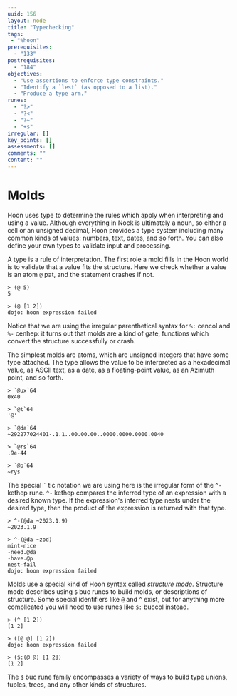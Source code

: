 ```yaml
---
uuid: 156
layout: node
title: "Typechecking"
tags:
 - "%hoon"
prerequisites:
  - "133"
postrequisites:
  - "184"
objectives:
  - "Use assertions to enforce type constraints."
  - "Identify a `lest` (as opposed to a list)."
  - "Produce a type arm."
runes:
  - "?>"
  - "?<"
  - "?~"
  - "+$"
irregular: []
key_points: []
assessments: []
comments: ""
content: ""
---
```


#   Molds

Hoon uses type to determine the rules which apply when interpreting and using a value.  Although everything in Nock is ultimately a noun, so either a cell or an unsigned decimal, Hoon provides a type system including many common kinds of values:  numbers, text, dates, and so forth.  You can also define your own types to validate input and processing.

A type is a rule of interpretation.  The first role a mold fills in the Hoon world is to validate that a value fits the structure.  Here we check whether a value is an atom `@` pat, and the statement crashes if not.

```hoon
> (@ 5)
5

> (@ [1 2])
dojo: hoon expression failed
```

Notice that we are using the irregular parenthetical syntax for `%:` cencol and `%-` cenhep:  it turns out that molds are a kind of gate, functions which convert the structure successfully or crash.

The simplest molds are atoms, which are unsigned integers that have some type attached.  The type allows the value to be interpreted as a hexadecimal value, as ASCII text, as a date, as a floating-point value, as an Azimuth point, and so forth.

```hoon
> `@ux`64
0x40

> `@t`64
'@'

> `@da`64
~292277024401-.1.1..00.00.00..0000.0000.0000.0040

> `@rs`64
.9e-44

> `@p`64
~rys
```

The special `` ` `` tic notation we are using here is the irregular form of the `^-` kethep rune.  `^-` kethep compares the inferred type of an expression with a desired known type.  If the expression's inferred type nests under the desired type, then the product of the expression is returned with that type.

```hoon
> ^-(@da ~2023.1.9)
~2023.1.9

> ^-(@da ~zod)
mint-nice
-need.@da
-have.@p
nest-fail
dojo: hoon expression failed
```

Molds use a special kind of Hoon syntax called _structure mode_.  Structure mode describes using `$` buc runes to build molds, or descriptions of structure.  Some special identifiers like `@` and `^` exist, but for anything more complicated you will need to use runes like `$:` buccol instead.

```
> (^ [1 2])
[1 2]

> ([@ @] [1 2])
dojo: hoon expression failed

> ($:(@ @) [1 2])
[1 2]
```

The `$` buc rune family encompasses a variety of ways to build type unions, tuples, trees, and any other kinds of structures.
